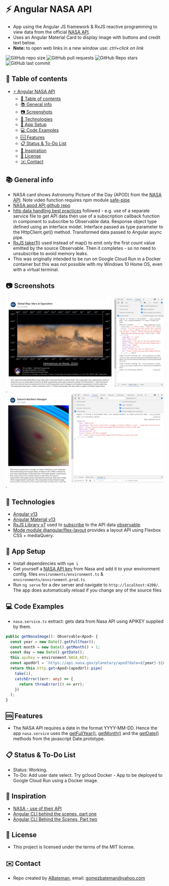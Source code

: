# :zap: Angular NASA API

* App using the Angular JS framework & RxJS reactive programming to view data from the official [NASA API](https://api.nasa.gov/index.html#getting-started).
* Uses an Angular Material Card to display image with buttons and credit text below.
* **Note:** to open web links in a new window use: _ctrl+click on link_

![GitHub repo size](https://img.shields.io/github/repo-size/AndrewJBateman/angular-nasa-api?style=plastic)
![GitHub pull requests](https://img.shields.io/github/issues-pr/AndrewJBateman/angular-nasa-api?style=plastic)
![GitHub Repo stars](https://img.shields.io/github/stars/AndrewJBateman/angular-nasa-api?style=plastic)
![GitHub last commit](https://img.shields.io/github/last-commit/AndrewJBateman/angular-nasa-api?style=plastic)

## :page_facing_up: Table of contents

* [:zap: Angular NASA API](#zap-angular-nasa-api)
  * [:page_facing_up: Table of contents](#page_facing_up-table-of-contents)
  * [:books: General info](#books-general-info)
  * [:camera: Screenshots](#camera-screenshots)
  * [:signal_strength: Technologies](#signal_strength-technologies)
  * [:floppy_disk: App Setup](#floppy_disk-app-setup)
  * [:computer: Code Examples](#computer-code-examples)
  * [:cool: Features](#cool-features)
  * [:clipboard: Status & To-Do List](#clipboard-status--to-do-list)
  * [:clap: Inspiration](#clap-inspiration)
  * [:file_folder: License](#file_folder-license)
  * [:envelope: Contact](#envelope-contact)

## :books: General info

* NASA card shows Astronomy Picture of the Day (APOD) from the [NASA API](https://api.nasa.gov/). Note video function requires npm module [safe-pipe](https://www.npmjs.com/package/safe-pipe)
* [NASA apod API github repo](https://github.com/nasa/apod-api)
* [http data handling best practices](https://angular.io/guide/http) followed - e.g. use of a separate service file to get API data then use of a subscription callback function in component to subscribe to Observable data. Response object type defined using an interface model. Interface passed as type parameter to the HttpClient.get() method. Transformed data passed to Angular async pipe.
* [RxJS take(1)](https://rxjs-dev.firebaseapp.com/api/operators/take)) used instead of map() to emit only the first count value emitted by the source Observable. Then it completes - so no need to unsubscribe to avoid memory leaks.
* This was originally intended to be run on Google Cloud Run in a Docker container but this was not possible with my Windows 10 Home OS, even with a virtual terminal.

## :camera: Screenshots

![Example screenshot](./img/nasa.png).
![Example screenshot](./img/saturn.png).

## :signal_strength: Technologies

* [Angular v13](https://angular.io/)
* [Angular Material v13](https://material.angular.io/)
* [RxJS Library v7](https://angular.io/guide/rx-library) used to [subscribe](http://reactivex.io/documentation/operators/subscribe.html) to the API data [observable](http://reactivex.io/documentation/observable.html).
* [Mode module @angular/flex-layout](https://www.npmjs.com/package/@angular/flex-layout) provides a layout API using Flexbox CSS + mediaQuery.

## :floppy_disk: App Setup

* Install dependencies with `npm i`
* Get yourself a [NASA API key](https://api.nasa.gov/index.html#getting-started) from Nasa and add it to your environment config. files `environments/environment.ts` & `environments/environment.prod.ts`
* Run `ng serve` for a dev server and navigate to `http://localhost:4200/`. The app does automatically reload if you change any of the source files

## :computer: Code Examples

* `nasa.service.ts` extract: gets data from Nasa API using APIKEY supplied by them.

```typescript
public getNasaImage(): Observable<Apod> {
  const year = new Date().getFullYear();
  const month = new Date().getMonth() + 1;
  const day = new Date().getDate();
  this.apiKey = environment.NASA_KEY;
  const apodUrl = `https://api.nasa.gov/planetary/apod?date=${year}-${month}-${day}&api_key=${this.apiKey}&hd=true`;
  return this.http.get<Apod>(apodUrl).pipe(
    take(1),
    catchError((err: any) => {
      return throwError(() => err);
    })
  );
}
```

## :cool: Features

* The NASA API requires a date in the format YYYY-MM-DD. Hence the app `nasa.service` uses the [getFullYear()](https://developer.mozilla.org/en-US/docs/Web/JavaScript/Reference/Global_Objects/Date/getFullYear), [getMonth()](https://developer.mozilla.org/en-US/docs/Web/JavaScript/Reference/Global_Objects/Date/getMonth) and the [getDate()](https://developer.mozilla.org/en-US/docs/Web/JavaScript/Reference/Global_Objects/Date/getDate) methods from the javascript Date.prototype.

## :clipboard: Status & To-Do List

* Status: Working.
* To-Do: Add user date select. Try gcloud Docker - App to be deployed to Google Cloud Run using a Docker image.

## :clap: Inspiration

* [NASA - use of their API](https://api.nasa.gov/)
* [Angular CLI behind the scenes, part one](https://commandlinefanatic.com/cgi-bin/showarticle.cgi?article=art074)
* [Angular CLI Behind the Scenes, Part two](https://commandlinefanatic.com/cgi-bin/showarticle.cgi?article=art075)

## :file_folder: License

* This project is licensed under the terms of the MIT license.

## :envelope: Contact

* Repo created by [ABateman](https://github.com/AndrewJBateman), email: gomezbateman@yahoo.com
